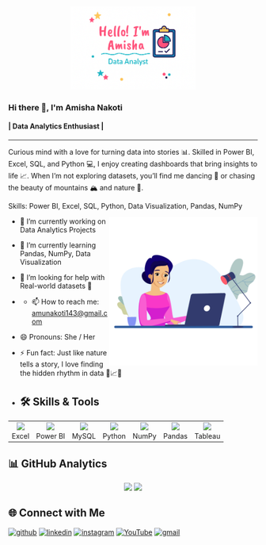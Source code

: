 <!-- Banner -->
<p align="center">
  <img src="assets1.png" width="50%">
</p>


### Hi there 👋, I'm  Amisha Nakoti
#### | Data Analytics Enthusiast |
---
Curious mind with a love for turning data into stories 📊. Skilled in Power BI, Excel, SQL, and Python 💻, I enjoy creating dashboards that bring insights to life 📈. When I’m not exploring datasets, you’ll find me dancing 💃 or chasing the beauty of mountains 🏔️ and nature 🌿.

Skills: Power BI, Excel, SQL, Python, Data Visualization, Pandas, NumPy

<img src="vw6LrzVLM8.gif" align="right" width="300"/>

- 🔭 I’m currently working on Data Analytics Projects  
- 🌱 I’m currently learning Pandas, NumPy, Data Visualization  
- 🤔 I’m looking for help with Real-world datasets 📂
- - 📫 How to reach me: amunakoti143@gmail.com 
- 😄 Pronouns: She / Her  
- ⚡ Fun fact: Just like nature tells a story, I love finding the hidden rhythm in data 🌄📈💃  




- ## 🛠 Skills & Tools
<table>
<tr>
<td align="center">
  <img src="https://img.icons8.com/color/96/microsoft-excel-2019--v1.png" width="60"/><br>Excel
</td>
<td align="center">
  <img src="https://img.icons8.com/color/96/power-bi.png" width="60"/><br>Power BI
</td>
<td align="center">
  <img src="https://img.icons8.com/fluency/96/mysql-logo.png" width="60"/><br>MySQL
</td>
<td align="center">
  <img src="https://cdn.jsdelivr.net/gh/devicons/devicon/icons/python/python-original.svg" width="60"/><br>Python
</td>
<td align="center">
  <img src="https://numpy.org/images/logo.svg" width="80"/><br>NumPy
</td>
<td align="center">
  <img src="https://pandas.pydata.org/static/img/pandas_mark.svg" width="80"/><br>Pandas
</td>
<td align="center">
  <img src="https://img.icons8.com/color/96/tableau-software.png" width="60"/><br>Tableau
</td>
</tr>
</table>

## 📊 GitHub Analytics

<p align="center">
  <img src="https://github-readme-stats.vercel.app/api?username=amishanakoti143&show_icons=true&theme=radical&hide_border=true" height="150"/>
  <img src="https://github-readme-stats.vercel.app/api/top-langs/?username=amishanakoti143&layout=compact&theme=radical&hide_border=true&langs_count=8" height="150"/>

</p>





## 🌐 Connect with Me
[<img src='https://cdn.jsdelivr.net/npm/simple-icons@3.0.1/icons/github.svg' alt='github' height='40'>](https://github.com/amishanakoti143)  [<img src='https://cdn.jsdelivr.net/npm/simple-icons@3.0.1/icons/linkedin.svg' alt='linkedin' height='40'>](https://www.linkedin.com/in/https://www.linkedin.com/in/amisha-nakoti-769899358/)  [<img src='https://cdn.jsdelivr.net/npm/simple-icons@3.0.1/icons/instagram.svg' alt='instagram' height='40'>](https://www.instagram.com/amu_nakoti/)  [<img src='https://cdn.jsdelivr.net/npm/simple-icons@3.0.1/icons/youtube.svg' alt='YouTube' height='40'>](https://www.youtube.com/@amunakoti4698)  [<img src='https://cdn.jsdelivr.net/npm/simple-icons@3.0.1/icons/gmail.svg' alt='gmail' height='40'>](amunakoti143@gmail.com) 
